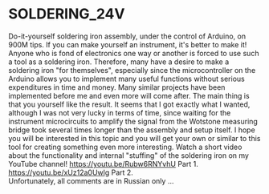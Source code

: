 # SOLDERING_24V
Do-it-yourself soldering iron assembly, under the control of Arduino, on 900M tips.
If you can make yourself an instrument, it's better to make it!
Anyone who is fond of electronics one way or another is forced to use such a tool as a soldering iron. 
Therefore, many have a desire to make a soldering iron "for themselves", especially since the microcontroller on the Arduino allows you to implement many useful functions without serious expenditures in time and money. 
Many similar projects have been implemented before me and even more will come after. 
The main thing is that you yourself like the result. 
It seems that I got exactly what I wanted, although I was not very lucky in terms of time, since waiting for the instrument microcircuits to amplify the signal from the Wotstone measuring bridge took several times longer than the assembly and setup itself. I hope you will be interested in this topic and you will get your own or similar to this tool for creating something even more interesting.
Watch a short video about the functionality and internal "stuffing" of the soldering iron on my YouTube channel!
https://youtu.be/Rubw6RNYvhU  Part 1.       
https://youtu.be/xUz12a0Uwlg  Part 2.     
Unfortunately, all comments are in Russian only ...
